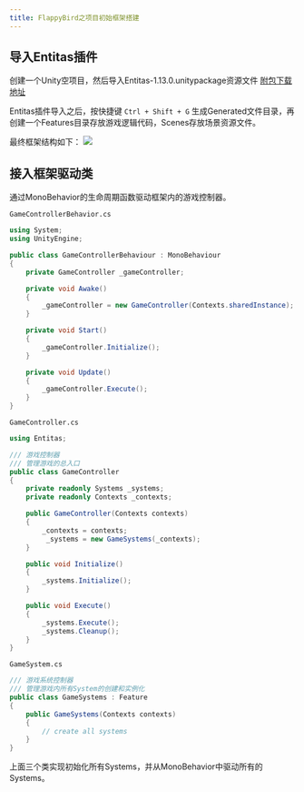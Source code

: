```yaml
---
title: FlappyBird之项目初始框架搭建
---
```


 
## 导入Entitas插件
创建一个Unity空项目，然后导入Entitas-1.13.0.unitypackage资源文件 [附包下载地址](https://longshilin.com/files/Entitas-1.13.0.unitypackage)

Entitas插件导入之后，按快捷键 `Ctrl + Shift + G` 生成Generated文件目录，再创建一个Features目录存放游戏逻辑代码，Scenes存放场景资源文件。

最终框架结构如下：
![](https://cdn.jsdelivr.net/gh/longshilin/images/20201012155210.png)

## 接入框架驱动类
通过MonoBehavior的生命周期函数驱动框架内的游戏控制器。

`GameControllerBehavior.cs`
```c#
using System;
using UnityEngine;

public class GameControllerBehaviour : MonoBehaviour
{
    private GameController _gameController;

    private void Awake()
    {
        _gameController = new GameController(Contexts.sharedInstance);
    }

    private void Start()
    {
        _gameController.Initialize();
    }

    private void Update()
    {
        _gameController.Execute();
    }
}
```

`GameController.cs`
```c#
using Entitas;

/// 游戏控制器
/// 管理游戏的总入口
public class GameController
{
    private readonly Systems _systems;
    private readonly Contexts _contexts;

    public GameController(Contexts contexts)
    {
        _contexts = contexts;
         _systems = new GameSystems(_contexts);
    }

    public void Initialize()
    {
        _systems.Initialize();
    }

    public void Execute()
    {
        _systems.Execute();
        _systems.Cleanup();
    }
}
```

`GameSystem.cs`
```c#
/// 游戏系统控制器
/// 管理游戏内所有System的创建和实例化
public class GameSystems : Feature
{
    public GameSystems(Contexts contexts)
    {
        // create all systems
    }
}
```

上面三个类实现初始化所有Systems，并从MonoBehavior中驱动所有的Systems。

